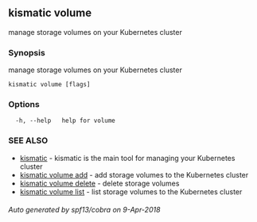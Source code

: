 ## kismatic volume

manage storage volumes on your Kubernetes cluster

### Synopsis

manage storage volumes on your Kubernetes cluster

```
kismatic volume [flags]
```

### Options

```
  -h, --help   help for volume
```

### SEE ALSO

* [kismatic](kismatic.md)	 - kismatic is the main tool for managing your Kubernetes cluster
* [kismatic volume add](kismatic_volume_add.md)	 - add storage volumes to the Kubernetes cluster
* [kismatic volume delete](kismatic_volume_delete.md)	 - delete storage volumes
* [kismatic volume list](kismatic_volume_list.md)	 - list storage volumes to the Kubernetes cluster

###### Auto generated by spf13/cobra on 9-Apr-2018

